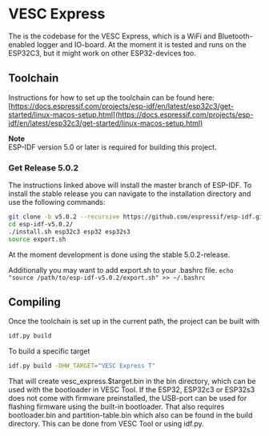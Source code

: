 # VESC Express

The is the codebase for the VESC Express, which is a WiFi and Bluetooth-enabled logger and IO-board. At the moment it is tested and runs on the ESP32C3, but it might work on other ESP32-devices too.

## Toolchain

Instructions for how to set up the toolchain can be found here:
[https://docs.espressif.com/projects/esp-idf/en/latest/esp32c3/get-started/linux-macos-setup.html](https://docs.espressif.com/projects/esp-idf/en/latest/esp32c3/get-started/linux-macos-setup.html)

**Note**  
ESP-IDF version 5.0 or later is required for building this project.

### Get Release 5.0.2

The instructions linked above will install the master branch of ESP-IDF. To install the stable release you can navigate to the installation directory and use the following commands:

```bash
git clone -b v5.0.2 --recursive https://github.com/espressif/esp-idf.git esp-idf-v5.0.2
cd esp-idf-v5.0.2/
./install.sh esp32c3 esp32 esp32s3
source export.sh
```

At the moment development is done using the stable 5.0.2-release.

Additionally you may want to add export.sh to your .bashrc file.
```echo "source /path/to/esp-idf-v5.0.2/export.sh" >> ~/.bashrc```

## Compiling

Once the toolchain is set up in the current path, the project can be built with

```bash
idf.py build
```

To build a specific target
```bash
idf.py build -DHW_TARGET="VESC Express T"
```

That will create vesc_express.$target.bin in the bin directory, which can be used with the bootloader in VESC Tool. If the ESP32, ESP32c3 or ESP32s3 does not come with firmware preinstalled, the USB-port can be used for flashing firmware using the built-in bootloader. That also requires bootloader.bin and partition-table.bin which also can be found in the build directory. This can be done from VESC Tool or using idf.py.
